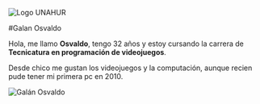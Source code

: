 ![Logo UNAHUR](./assets/UNAHUR.png)

#Galan Osvaldo

Hola, me llamo **Osvaldo**, tengo 32 años y estoy cursando la carrera de **Tecnicatura en programación de videojuegos**.

Desde chico me gustan los videojuegos y la computación, aunque recien pude tener mi primera pc en 2010.

![Galán Osvaldo](./assets/foto.jepg)

